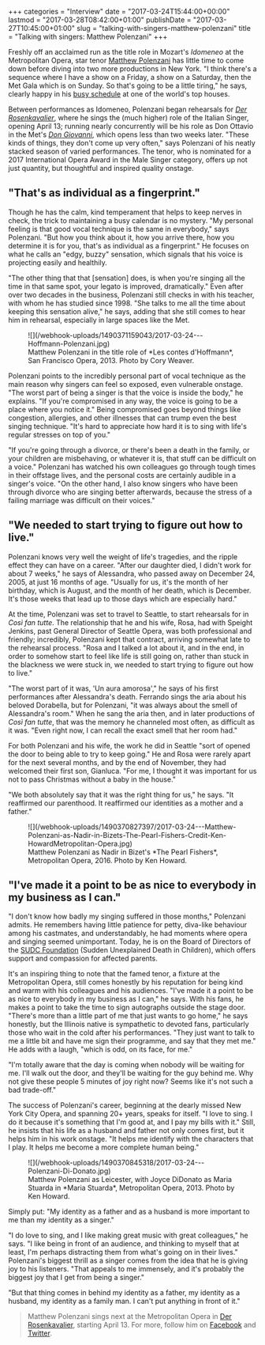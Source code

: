 +++
categories = "Interview"
date = "2017-03-24T15:44:00+00:00"
lastmod = "2017-03-28T08:42:00+01:00"
publishDate = "2017-03-27T10:45:00+01:00"
slug = "talking-with-singers-matthew-polenzani"
title = "Talking with singers: Matthew Polenzani"
+++

Freshly off an acclaimed run as the title role in Mozart's *Idomeneo* at the Metropolitan Opera, star tenor [Matthew Polenzani](/scene/people/matthew-polenzani/) has little time to come down before diving into two more productions in New York. "I think there's a sequence where I have a show on a Friday, a show on a Saturday, then the Met Gala which is on Sunday. So that's going to be a little tiring," he says, clearly happy in his [busy schedule](http://matthewpolenzani.com/schedule/) at one of the world's top houses.

Between performances as Idomeneo, Polenzani began rehearsals for [*Der Rosenkavalier*](https://www.metopera.org/season/2016-17-season/rosenkavalier-strauss-tickets/), where he sings the (much higher) role of the Italian Singer, opening April 13; running nearly concurrently will be his role as Don Ottavio in the Met's [*Don Giovanni*](https://www.metopera.org/Season/2016-17-Season/giovanni-mozart-tickets/), which opens less than two weeks later. "These kinds of things, they don't come up very often," says Polenzani of his neatly stacked season of varied performances. The tenor, who is nominated for a 2017 International Opera Award in the Male Singer category, offers up not just quantity, but thoughtful and inspired quality onstage.

## "That's as individual as a fingerprint."

Though he has the calm, kind temperament that helps to keep nerves in check, the trick to maintaining a busy calendar is no mystery. "My personal feeling is that good vocal technique is the same in everybody," says Polenzani. "But how you think about it, how you arrive there, how you determine it is for you, that's as individual as a fingerprint." He focuses on what he calls an "edgy, buzzy" sensation, which signals that his voice is projecting easily and healthily.

"The other thing that that [sensation] does, is when you're singing all the time in that same spot, your legato is improved, dramatically." Even after over two decades in the business, Polenzani still checks in with his teacher, with whom he has studied since 1998. "She talks to me all the time about keeping this sensation alive," he says, adding that she still comes to hear him in rehearsal, especially in large spaces like the Met.

<figure data-type="image">
![](/webhook-uploads/1490371159043/2017-03-24---Hoffmann-Polenzani.jpg)
<figcaption>Matthew Polenzani in the title role of *Les contes d'Hoffmann*, San Francisco Opera, 2013. Photo by Cory Weaver.</figcaption>
</figure>

Polenzani points to the incredibly personal part of vocal technique as the main reason why singers can feel so exposed, even vulnerable onstage. "The worst part of being a singer is that the voice is inside the body," he explains. "If you're compromised in any way, the voice is going to be a place where you notice it." Being compromised goes beyond things like congestion, allergies, and other illnesses that can trump even the best singing technique. "It's hard to appreciate how hard it is to sing with life's regular stresses on top of you."

"If you're going through a divorce, or there's been a death in the family, or your children are misbehaving, or whatever it is, that stuff can be difficult on a voice." Polenzani has watched his own colleagues go through tough times in their offstage lives, and the personal costs are certainly audible in a singer's voice. "On the other hand, I also know singers who have been through divorce who are singing better afterwards, because the stress of a failing marriage was difficult on their voices."

## "We needed to start trying to figure out how to live."

Polenzani knows very well the weight of life's tragedies, and the ripple effect they can have on a career. "After our daughter died, I didn't work for about 7 weeks," he says of Alessandra, who passed away on December 24, 2005, at just 16 months of age. "Usually for us, it's the month of her birthday, which is August, and the month of her death, which is December. It's those weeks that lead up to those days which are especially hard." 

At the time, Polenzani was set to travel to Seattle, to start rehearsals for in *Così fan tutte*. The relationship that he and his wife, Rosa, had with Speight Jenkins, past General Director of Seattle Opera, was both professional and friendly; incredibly, Polenzani kept that contract, arriving somewhat late to the rehearsal process. "Rosa and I talked a lot about it, and in the end, in order to somehow start to feel like life is still going on, rather than stuck in the blackness we were stuck in, we needed to start trying to figure out how to live."

"The worst part of it was, 'Un aura amorosa'," he says of his first performances after Alessandra's death. Ferrando sings the aria about his beloved Dorabella, but for Polenzani, "it was always about the smell of Alessandra's room." When he sang the aria then, and in later productions of *Così fan tutte*, that was the memory he channeled most often, as difficult as it was. "Even right now, I can recall the exact smell that her room had."

For both Polenzani and his wife, the work he did in Seattle "sort of opened the door to being able to try to keep going." He and Rosa were rarely apart for the next several months, and by the end of November, they had welcomed their first son, Gianluca. "For me, I thought it was important for us not to pass Christmas without a baby in the house."

"We both absolutely say that it was the right thing for us," he says. "It reaffirmed our parenthood. It reaffirmed our identities as a mother and a father."

<figure data-type="image">
![](/webhook-uploads/1490370827397/2017-03-24---Matthew-Polenzani-as-Nadir-in-Bizets-The-Pearl-Fishers-Credit-Ken-HowardMetropolitan-Opera.jpg)
<figcaption>Matthew Polenzani as Nadir in Bizet's *The Pearl Fishers*, Metropolitan Opera, 2016. Photo by Ken Howard.</figcaption>
</figure>

## "I've made it a point to be as nice to everybody in my business as I can."

"I don't know how badly my singing suffered in those months," Polenzani admits. He remembers having little patience for petty, diva-like behaviour among his castmates, and understandably, he had moments where opera and singing seemed unimportant. Today, he is on the Board of Directors of the [SUDC Foundation](http://matthewpolenzani.com/sudc/) (Sudden Unexplained Death in Children), which offers support and compassion for affected parents.

It's an inspiring thing to note that the famed tenor, a fixture at the Metropolitan Opera, still comes honestly by his reputation for being kind and warm with his colleagues and his audiences. "I've made it a point to be as nice to everybody in my business as I can," he says. With his fans, he makes a point to take the time to sign autographs outside the stage door. "There's more than a little part of me that just wants to go home," he says honestly, but the Illinois native is sympathetic to devoted fans, particularly those who wait in the cold after his performances. "They just want to talk to me a little bit and have me sign their programme, and say that they met me." He adds with a laugh, "which is odd, on its face, for me."

"I'm totally aware that the day is coming when nobody will be waiting for me. I'll walk out the door, and they'll be waiting for the guy behind me. Why not give these people 5 minutes of joy right now? Seems like it's not such a bad trade-off."

The success of Polenzani's career, beginning at the dearly missed New York City Opera, and spanning 20+ years, speaks for itself. "I love to sing. I do it because it's something that I'm good at, and I pay my bills with it." Still, he insists that his life as a husband and father not only comes first, but it helps him in his work onstage. "It helps me identify with the characters that I play. It helps me become a more complete human being."

<figure data-type="image">
![](/webhook-uploads/1490370845318/2017-03-24---Polenzani-Di-Donato.jpg)
<figcaption>Matthew Polenzani as Leicester, with Joyce DiDonato as Maria Stuarda in *Maria Stuarda*, Metropolitan Opera, 2013. Photo by Ken Howard.</figcaption>
</figure>

Simply put: "My identity as a father and as a husband is more important to me than my identity as a singer."

"I do love to sing, and I like making great music with great colleagues," he says. "I like being in front of an audience, and thinking to myself that at least, I'm perhaps distracting them from what's going on in their lives." Polenzani's biggest thrill as a singer comes from the idea that he is giving joy to his listeners. "That appeals to me immensely, and it's probably the biggest joy that I get from being a singer."

"But that thing comes in behind my identity as a father, my identity as a husband, my identity as a family man. I can't put anything in front of it."

>Matthew Polenzani sings next at the Metropolitan Opera in [Der Rosenkavalier](https://www.metopera.org/Season/2016-17-Season/rosenkavalier-strauss-tickets/), starting April 13. For more, follow him on [Facebook](https://www.facebook.com/MatthewPolenzani/) and [Twitter](https://twitter.com/polenzanitenor).
